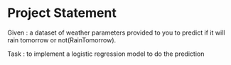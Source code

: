 # Project Statement
Given : a dataset of weather parameters provided to you to predict if it will rain tomorrow or not(RainTomorrow).

Task : to implement a logistic regression model to do the prediction
